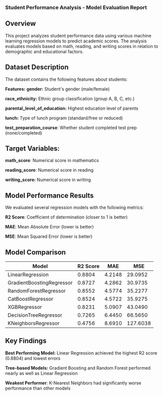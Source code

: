 ### Student Performance Analysis - Model Evaluation Report

## Overview
This project analyzes student performance data using various machine learning regression models to predict academic scores. The analysis evaluates models based on math, reading, and writing scores in relation to demographic and educational factors.

## Dataset Description
The dataset contains the following features about students:

**Features:**
**gender:** Student's gender (male/female)

**race_ethnicity:** Ethnic group classification (group A, B, C, etc.)

**parental_level_of_education:** Highest education level of parents

**lunch:** Type of lunch program (standard/free or reduced)

**test_preparation_course**: Whether student completed test prep (none/completed)

## Target Variables:
**math_score**: Numerical score in mathematics

**reading_score**: Numerical score in reading

**writing_score:** Numerical score in writing

## Model Performance Results
We evaluated several regression models with the following metrics:

**R2 Score**: Coefficient of determination (closer to 1 is better)

**MAE**: Mean Absolute Error (lower is better)

**MSE**: Mean Squared Error (lower is better)

## Model Comparison

| Model                      | R2 Score  | MAE     | MSE      |
|----------------------------|-----------|---------|----------|
| LinearRegression           | 0.8804    | 4.2148  | 29.0952  |
| GradientBoostingRegressor  | 0.8727    | 4.2862  | 30.9735  |
| RandomForestRegressor      | 0.8552    | 4.5774  | 35.2277  |
| CatBoostRegressor          | 0.8524    | 4.5722  | 35.9275  |
| XGBRegressor               | 0.8231    | 5.0907  | 43.0490  |
| DecisionTreeRegressor      | 0.7265    | 6.4450  | 66.5650  |
| KNeighborsRegressor        | 0.4756    | 8.6910  | 127.6038 |


## Key Findings
**Best Performing Model:** Linear Regression achieved the highest R2 score (0.8804) and lowest errors

**Tree-based Models:** Gradient Boosting and Random Forest performed nearly as well as Linear Regression

**Weakest Performer**: K-Nearest Neighbors had significantly worse performance than other models


